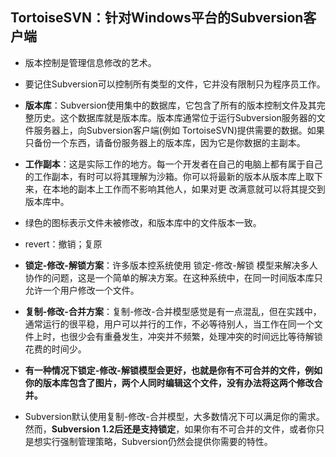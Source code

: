 TortoiseSVN：针对Windows平台的Subversion客户端
---

* 版本控制是管理信息修改的艺术。
* 要记住Subversion可以控制所有类型的文件，它并没有限制只为程序员工作。


* **版本库**：Subversion使用集中的数据库，它包含了所有的版本控制文件及其完整历史。这个数据库就是版本库。版本库通常位于运行Subversion服务器的文件服务器上，向Subversion客户端(例如
TortoiseSVN)提供需要的数据。如果只备份一个东西，请备份服务器上的版本库，因为它是你数据的主副本。
* **工作副本**：这是实际工作的地方。每一个开发者在自己的电脑上都有属于自己的工作副本，有时可以将其理解为沙箱。你可以将最新的版本从版本库上取下来，在本地的副本上工作而不影响其他人，如果对更
改满意就可以将其提交到版本库中。

* 绿色的图标表示文件未被修改，和版本库中的文件版本一致。

* revert：撤销；复原

* **锁定-修改-解锁方案**：许多版本控系统使用 锁定-修改-解锁 模型来解决多人协作的问题，这是一个简单的解决方案。在这种系统中，在同一时间版本库只允许一个用户修改一个文件。
* **复制-修改-合并方案**：复制-修改-合并模型感觉是有一点混乱，但在实践中，通常运行的很平稳，用户可以并行的工作，不必等待别人，当工作在同一个文件上时，也很少会有重叠发生，冲突并不频繁，处理冲突的时间远比等待解锁花费的时间少。
* **有一种情况下锁定-修改-解锁模型会更好，也就是你有不可合并的文件，例如你的版本库包含了图片，两个人同时编辑这个文件，没有办法将这两个修改合并。**
* Subversion默认使用复制-修改-合并模型，大多数情况下可以满足你的需求。然而，**Subversion 1.2后还是支持锁定**，如果你有不可合并的文件，或者你只是想实行强制管理策略，Subversion仍然会提供你需要的特性。

